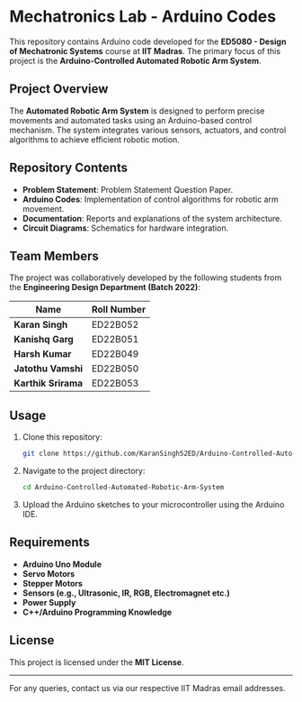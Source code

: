 # Mechatronics Lab - Arduino Codes

This repository contains Arduino code developed for the **ED5080 - Design of Mechatronic Systems** course at **IIT Madras**. The primary focus of this project is the **Arduino-Controlled Automated Robotic Arm System**.

## Project Overview
The **Automated Robotic Arm System** is designed to perform precise movements and automated tasks using an Arduino-based control mechanism. The system integrates various sensors, actuators, and control algorithms to achieve efficient robotic motion.

## Repository Contents
- **Problem Statement**: Problem Statement Question Paper.
- **Arduino Codes**: Implementation of control algorithms for robotic arm movement.
- **Documentation**: Reports and explanations of the system architecture.
- **Circuit Diagrams**: Schematics for hardware integration.

## Team Members
The project was collaboratively developed by the following students from the **Engineering Design Department (Batch 2022)**:

| Name            | Roll Number |
|---------------|------------|
| **Karan Singh** | ED22B052 |
| **Kanishq Garg** | ED22B051 |
| **Harsh Kumar** | ED22B049 |
| **Jatothu Vamshi** | ED22B050 |
| **Karthik Srirama** | ED22B053 |

## Usage
1. Clone this repository:
   ```bash
   git clone https://github.com/KaranSingh52ED/Arduino-Controlled-Automated-Robotic-Arm-System.git
   ```
2. Navigate to the project directory:
   ```bash
   cd Arduino-Controlled-Automated-Robotic-Arm-System
   ```
3. Upload the Arduino sketches to your microcontroller using the Arduino IDE.

## Requirements
- **Arduino Uno Module**
- **Servo Motors**
- **Stepper Motors**
- **Sensors (e.g., Ultrasonic, IR, RGB, Electromagnet etc.)**
- **Power Supply**
- **C++/Arduino Programming Knowledge**

## License
This project is licensed under the **MIT License**.

---
For any queries, contact us via our respective IIT Madras email addresses.

